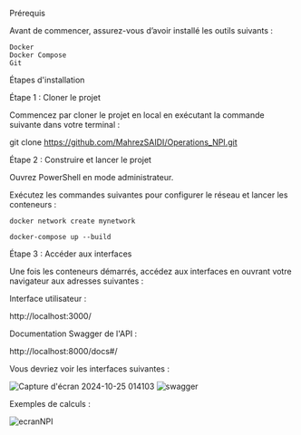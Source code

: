 Prérequis

Avant de commencer, assurez-vous d’avoir installé les outils suivants :

    Docker
    Docker Compose
    Git

Étapes d'installation

Étape 1 : Cloner le projet

Commencez par cloner le projet en local en exécutant la commande suivante dans votre terminal :


git clone https://github.com/MahrezSAIDI/Operations_NPI.git

Étape 2 : Construire et lancer le projet

Ouvrez PowerShell en mode administrateur.

Exécutez les commandes suivantes pour configurer le réseau et lancer les conteneurs :

    docker network create mynetwork
    
    docker-compose up --build

Étape 3 : Accéder aux interfaces

Une fois les conteneurs démarrés, accédez aux interfaces en ouvrant votre navigateur aux adresses suivantes :

Interface utilisateur : 

  http://localhost:3000/
  
Documentation Swagger de l'API : 

  http://localhost:8000/docs#/

Vous devriez voir les interfaces suivantes :

![Capture d'écran 2024-10-25 014103](https://github.com/user-attachments/assets/0bc4fcc9-879b-44b5-b2b3-72552fc01ba7)
![swagger](https://github.com/user-attachments/assets/0c0ed8b2-4661-45a7-bf64-0884905da2f1)


Exemples de calculs :


![ecranNPI](https://github.com/user-attachments/assets/1b617695-4986-4e82-b367-90b5ab6db724)





